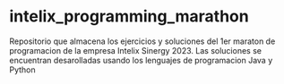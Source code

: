 # intelix_programming_marathon
Repositorio que almacena los ejercicios y soluciones del 1er maraton de programacion de la empresa Intelix Sinergy 2023. Las soluciones se encuentran desarolladas usando los lenguajes de programacion Java y Python
